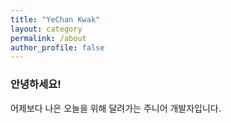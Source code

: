 ```yaml
---
title: "YeChan Kwak"
layout: category
permalink: /about
author_profile: false
---
```


### 안녕하세요!

어제보다 나은 오늘을 위해 달려가는 주니어 개발자입니다.
